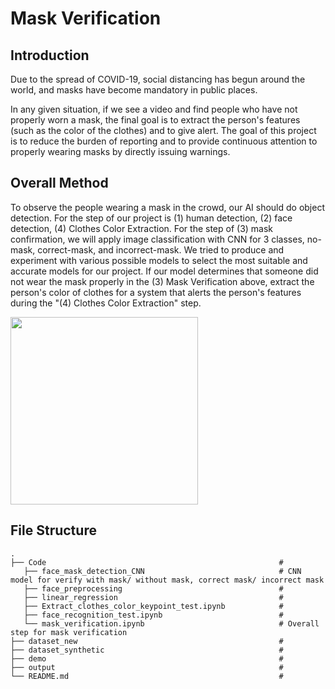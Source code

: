 # Mask Verification

## Introduction

Due to the spread of COVID-19, social distancing has begun around the world, and masks have become mandatory in public places. 

In any given situation, if we see a video and find people who have not properly worn a mask, the final goal is to extract the person's features (such as the color of the clothes) and to give alert. The goal of this project is to reduce the burden of reporting and to provide continuous attention to properly wearing masks by directly issuing warnings. 

## Overall Method

To observe the people wearing a mask in the crowd, our AI should do object detection. For the step of our project is (1) human detection, (2) face detection, (4) Clothes Color Extraction. 
For the step of (3) mask confirmation, we will apply image classification with CNN for 3 classes, no-mask, correct-mask, and incorrect-mask. We tried to produce and experiment with various possible models to select the most suitable and accurate models for our project.
If our model determines that someone did not wear the mask properly in the (3) Mask Verification above, extract the person's color of clothes for a system that alerts the person's features during the "(4) Clothes Color Extraction" step.

<img src="https://drive.google.com/uc?export=view&id=11Tmwxxs2lXcjo4xAIo9wvnpPLXSJd20d" height="300">

## File Structure

    .
    ├── Code                                                    # 
       ├── face_mask_detection_CNN                              # CNN model for verify with mask/ without mask, correct mask/ incorrect mask
       ├── face_preprocessing                                   # 
       ├── linear_regression                                    # 
       ├── Extract_clothes_color_keypoint_test.ipynb            # 
       ├── face_recognition_test.ipynb                          # 
       └── mask_verification.ipynb                              # Overall step for mask verification
    ├── dataset_new                                             # 
    ├── dataset_synthetic                                       # 
    ├── demo                                                    #
    ├── output                                                  # 
    └── README.md                                               # 
 
 
